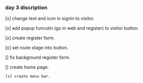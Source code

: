 ### day 3 discription

[x] change text and icon in signin to visitor.

[x] add popup funcutin (go in web and register) to visitor button.

[x] create register form.

[x]  set route stage into button.

[]  fix background register form.

[]  create home page.

    [x] create menu bar.